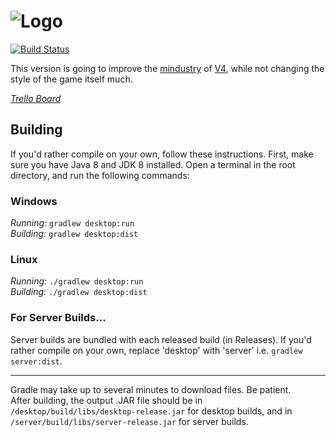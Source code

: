 # ![Logo](core/assets-raw/sprites/ui/logotext.png)

[![Build Status](https://github.com/acemany/MindustryV4_reforked/workflows/Tests/badge.svg?event=push)](https://github.com/acemany/MindustryV4_reforked/actions)

This version is going to improve the [mindustry](https://github.com/Anuken/Mindustry) of [V4](https://github.com/Anuken/Mindustry/releases/tag/v63), while not changing the style of the game itself much.

_[Trello Board](https://trello.com/b/IvmwyEwH/mindustry-v4-reforked)_

## Building

If you'd rather compile on your own, follow these instructions.
First, make sure you have Java 8 and JDK 8 installed. Open a terminal in the root directory, and run the following commands:

### Windows

_Running:_ `gradlew desktop:run`  
_Building:_ `gradlew desktop:dist`

### Linux

_Running:_ `./gradlew desktop:run`  
_Building:_ `./gradlew desktop:dist`

### For Server Builds...

Server builds are bundled with each released build (in Releases). If you'd rather compile on your own, replace 'desktop' with 'server' i.e. `gradlew server:dist`.

---

Gradle may take up to several minutes to download files. Be patient. <br>
After building, the output .JAR file should be in `/desktop/build/libs/desktop-release.jar` for desktop builds, and in `/server/build/libs/server-release.jar` for server builds.
